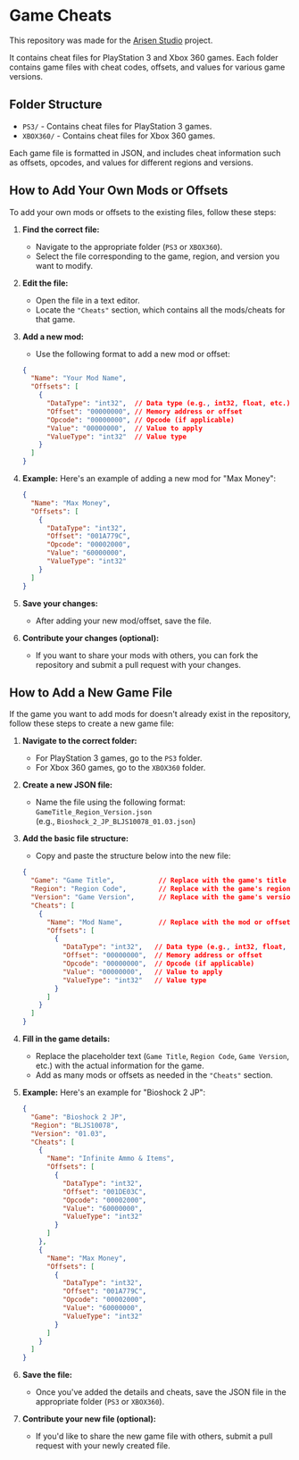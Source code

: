 # Game Cheats
This repository was made for the [Arisen Studio](https://github.com/ohhsodead/arisen-studio) project.

It contains cheat files for PlayStation 3 and Xbox 360 games. Each folder contains game files with cheat codes, offsets, and values for various game versions.

## Folder Structure
- `PS3/` - Contains cheat files for PlayStation 3 games.
- `XBOX360/` - Contains cheat files for Xbox 360 games.

Each game file is formatted in JSON, and includes cheat information such as offsets, opcodes, and values for different regions and versions.

## How to Add Your Own Mods or Offsets

To add your own mods or offsets to the existing files, follow these steps:

1. **Find the correct file:**
   - Navigate to the appropriate folder (`PS3` or `XBOX360`).
   - Select the file corresponding to the game, region, and version you want to modify.

2. **Edit the file:**
   - Open the file in a text editor.
   - Locate the `"Cheats"` section, which contains all the mods/cheats for that game.

3. **Add a new mod:**
   - Use the following format to add a new mod or offset:

   ```json
   {
     "Name": "Your Mod Name",
     "Offsets": [
       {
         "DataType": "int32",  // Data type (e.g., int32, float, etc.)
         "Offset": "00000000", // Memory address or offset
         "Opcode": "00000000", // Opcode (if applicable)
         "Value": "00000000",  // Value to apply
         "ValueType": "int32"  // Value type
       }
     ]
   }
   ```

4. **Example:**
   Here's an example of adding a new mod for "Max Money":

   ```json
   {
     "Name": "Max Money",
     "Offsets": [
       {
         "DataType": "int32",
         "Offset": "001A779C",
         "Opcode": "00002000",
         "Value": "60000000",
         "ValueType": "int32"
       }
     ]
   }
   ```

5. **Save your changes:**
   - After adding your new mod/offset, save the file.

6. **Contribute your changes (optional):**
   - If you want to share your mods with others, you can fork the repository and submit a pull request with your changes.

## How to Add a New Game File

If the game you want to add mods for doesn't already exist in the repository, follow these steps to create a new game file:

1. **Navigate to the correct folder:**
   - For PlayStation 3 games, go to the `PS3` folder.
   - For Xbox 360 games, go to the `XBOX360` folder.

2. **Create a new JSON file:**
   - Name the file using the following format:  
     `GameTitle_Region_Version.json`  
     (e.g., `Bioshock_2_JP_BLJS10078_01.03.json`)

3. **Add the basic file structure:**
   - Copy and paste the structure below into the new file:

   ```json
   {
     "Game": "Game Title",           // Replace with the game's title
     "Region": "Region Code",        // Replace with the game's region code (e.g., BLJS10078)
     "Version": "Game Version",      // Replace with the game's version number (e.g., 01.03)
     "Cheats": [
       {
         "Name": "Mod Name",         // Replace with the mod or offset name
         "Offsets": [
           {
             "DataType": "int32",   // Data type (e.g., int32, float, etc.)
             "Offset": "00000000",  // Memory address or offset
             "Opcode": "00000000",  // Opcode (if applicable)
             "Value": "00000000",   // Value to apply
             "ValueType": "int32"   // Value type
           }
         ]
       }
     ]
   }
   ```

4. **Fill in the game details:**
   - Replace the placeholder text (`Game Title`, `Region Code`, `Game Version`, etc.) with the actual information for the game.
   - Add as many mods or offsets as needed in the `"Cheats"` section.

5. **Example:**
   Here's an example for "Bioshock 2 JP":

   ```json
   {
     "Game": "Bioshock 2 JP",
     "Region": "BLJS10078",
     "Version": "01.03",
     "Cheats": [
       {
         "Name": "Infinite Ammo & Items",
         "Offsets": [
           {
             "DataType": "int32",
             "Offset": "001DE03C",
             "Opcode": "00002000",
             "Value": "60000000",
             "ValueType": "int32"
           }
         ]
       },
       {
         "Name": "Max Money",
         "Offsets": [
           {
             "DataType": "int32",
             "Offset": "001A779C",
             "Opcode": "00002000",
             "Value": "60000000",
             "ValueType": "int32"
           }
         ]
       }
     ]
   }
   ```

6. **Save the file:**
   - Once you've added the details and cheats, save the JSON file in the appropriate folder (`PS3` or `XBOX360`).

7. **Contribute your new file (optional):**
   - If you'd like to share the new game file with others, submit a pull request with your newly created file.
